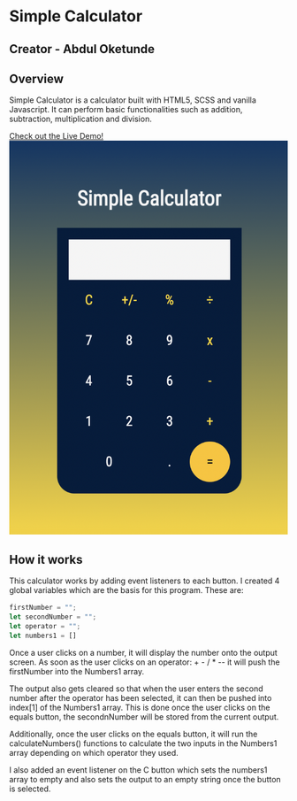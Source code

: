 # Simple Calculator
## Creator - Abdul Oketunde

## Overview 
Simple Calculator is a calculator built with HTML5, SCSS and vanilla Javascript. It can perform basic functionalities such as addition, subtraction, multiplication and division.

[Check out the Live Demo!](https://ab-96.github.io/Rock-Paper-Scissors/)
![Simple Calculator](assets/images/calc.png)

## How it works

This calculator works by adding event listeners to each button. I created 4 global variables which are the basis for this program. These are: 

```javascript 
firstNumber = "";
let secondNumber = "";
let operator = "";
let numbers1 = []
```
Once a user clicks on a number, it will display the number onto the output screen. As soon as the user clicks on an operator: + - / * -- it will push the firstNumber into the Numbers1 array. 

The output also gets cleared so that when the user enters the second number after the operator has been selected, it can then be pushed into index[1] of the Numbers1 array. This is done once the user clicks on the equals button, the secondnNumber will be stored from the current output. 

Additionally, once the user clicks on the equals button, it will run the calculateNumbers() functions to calculate the two inputs in the Numbers1 array depending on which operator they used. 

I also added an event listener on the C button which sets the numbers1 array to empty and also sets the output to an empty string once the button is selected. 

